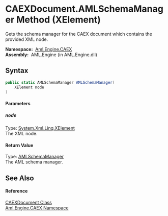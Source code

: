CAEXDocument.AMLSchemaManager Method (XElement)
===============================================
Gets the schema manager for the CAEX document which contains the provided XML node.

  **Namespace:**  [Aml.Engine.CAEX][1]  
  **Assembly:**  AML.Engine (in AML.Engine.dll)

Syntax
------

```csharp
public static AMLSchemaManager AMLSchemaManager(
	XElement node
)
```

#### Parameters

##### *node*
Type: [System.Xml.Linq.XElement][2]  
The XML node.

#### Return Value
Type: [AMLSchemaManager][3]  
The AML schema manager.

See Also
--------

#### Reference
[CAEXDocument Class][4]  
[Aml.Engine.CAEX Namespace][1]  

[1]: ../README.md
[2]: https://docs.microsoft.com/dotnet/api/system.xml.linq.xelement
[3]: ../../Aml.Engine.Schema/AMLSchemaManager/README.md
[4]: README.md
[5]: https://www.automationml.org
[6]: ../../icons/logoShade.png